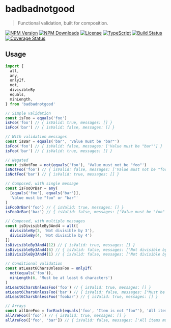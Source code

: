 # badbadnotgood

> Functional validation, built for composition.

[![NPM Version][npm-version-shield]][npm-version]
[![NPM Downloads][npm-stats-shield]][npm-stats]
[![License][license-shield]][license]
[![TypeScript][typescript-shield]][typescript]
[![Build Status][build-status-shield]][build-status]
[![Coverage Status][codecov-shield]][codecov]

## Usage

```typescript
import {
  all,
  any,
  onlyIf,
  not,
  divisibleBy
  equals,
  minLength,
} from 'badbadnotgood'

// Simple validation
const isFoo = equals('foo')
isFoo('foo') // { isValid: true, messages: [] }
isFoo('bar') // { isValid: false, messages: [] }

// With validation messages
const isBar = equals('bar', 'Value must be "bar"')
isFoo('foo') // { isValid: false, messages: ['Value must be "bar"'] }
isFoo('bar') // { isValid: true, messages: [] }

// Negated
const isNotFoo = not(equals('foo'), 'Value must not be "foo"')
isNotFoo('foo') // { isValid: false, messages: ['Value must not be "foo"']}
isNotFoo('bar') // { isValid: true, messages: [] }

// Composed, with single message
const isFooOrBar = any(
  [equals('foo'), equals('bar')],
  'Value must be "foo" or "bar"'
)
isFooOrBar('foo') // { isValid: true, messages: [] }
isFooOrBar('baz') // { isValid: false, messages: ['Value must be "foo" or "bar"'] }

// Composed, with multiple messages
const isDivisibleBy3And4 = all([
  divisibleBy(3, 'Not divisible by 3'),
  divisibleBy(4, 'Not divisible by 4')
])
isDivisibleBy3And4(12) // { isValid: true, messages: [] }
isDivisibleBy3And4(6) // { isValid: false, messages: ["Not divisible by 4"] }
isDivisibleBy3And4(1) // { isValid: false, messages: ["Not divisible by 3", "Not divisible by 4"] }

// Conditional validation
const atLeast6CharsUnlessFoo = onlyIf(
  not(equals('foo')),
  minLength(6, 'Must be at least 6 characters')
)
atLeast6CharsUnlessFoo('foo') // { isValid: true, messages: [] }
atLeast6CharsUnlessFoo('bar') // { isValid: false, messages: ["Must be at least 6 characters"] }
atLeast6CharsUnlessFoo('foobar') // { isValid: true, messages: [] }

// Arrays
const allAreFoo = forEach(equals('foo', 'Item is not "foo"'), 'All items must be "foo"')
allAreFoo(['foo']) // { isValid: true, messages: [] }
allAreFoo(['foo', 'bar']) // { isValid: false, messages: ['All items must be "foo"', { index: 1, messages: ['Item is not "foo"] }] }
```

[npm-version]: https://npmjs.com/package/badbadnotgood
[npm-version-shield]: https://img.shields.io/npm/v/badbadnotgood.svg
[npm-stats]: http://npm-stat.com/charts.html?package=badbadnotgood&author=&from=&to=
[npm-stats-shield]: https://img.shields.io/npm/dt/badbadnotgood.svg?maxAge=2592000
[license]: ./LICENSE
[license-shield]: https://img.shields.io/npm/l/badbadnotgood.svg
[typescript]: https://www.typescriptlang.org/
[typescript-shield]: https://img.shields.io/badge/definitions-TypeScript-blue.svg
[build-status]: https://github.com/caseyWebb/badbadnotgood/actions/workflows/nodejs.yml
[build-status-shield]: https://img.shields.io/travis/caseyWebb/badbadnotgood/master.svg
[codecov]: https://codecov.io/gh/caseyWebb/badbadnotgood
[codecov-shield]: https://img.shields.io/codecov/c/github/caseyWebb/badbadnotgood.svg
